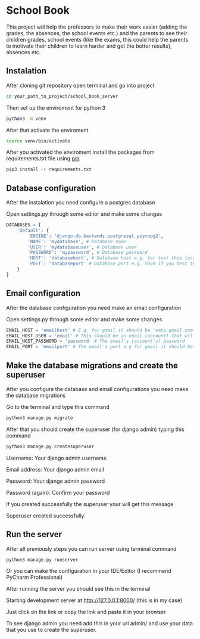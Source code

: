 # School Book
This project will help the professors to make their work easier (adding the grades, the absences, the school events etc.)
and the parents to see their children grades, school events (like the exams, this could help the parents to motivate
their children to learn harder and get the better results), absences etc.

## Instalation
After cloning git repository open terminal and go into project
```bash
cd your_path_to_project/school_book_server
```

Then set up the enviroment for python 3
```bash
python3 -m venv
```

After that activate the enviroment
```bash
source venv/bin/activate
```

After you activated the enviroment install the packages from requirements.txt file using [pip](https://pip.pypa.io/en/stable/)
```bash
pip3 install -r requirements.txt
```

## Database configuration
After the instalation you need configure a postgres database

Open settings.py through some editor and make some changes
```python
DATABASES = {
    'default': {
        'ENGINE': 'django.db.backends.postgresql_psycopg2',
        'NAME': 'mydatabase', # Database name
        'USER': 'mydatabaseuser', # Database user
        'PASSWORD': 'mypassword', # Database password
        'HOST': 'databasehost', # Database host e.g. for test this local you use 'localhost'
        'POST': 'databaseport' # Database port e.g. 5050 if you test this local you don't need port it could be empty ''
    }
}
```

## Email configuration
After the database configuration you need make an email configuration

Open settings.py through some editor and make some changes
```python
EMAIL_HOST = 'emailhost' # E.g. for gmail it should be 'smtp.gmail.com', for the other domains you should find the host on google.
EMAIL_HOST_USER = 'email' # This should be an email (account) that will send the emails to the users
EMAIL_HOST_PASSWORD = 'password' # The email's (account's) password
EMAIL_PORT = 'emailport' # The email's port e.g for gmail it should be '587', for the other domains you should find the ports on google.
```

## Make the database migrations and create the superuser
After you configure the database and email configurations you need make the database migrations

Go to the terminal and type this command
```bash
python3 manage.py migrate
```

After that you should create the superuser (for django admin) typing this command
```bash
python3 manage.py createsuperuser
```
Username: Your django admin username

Email address: Your django admin email

Password: Your django admin password

Password (again): Confirm your password

If you created successfully the superuser your will get this message

Superuser created successfully.

## Run the server
After all previously steps you can run server using terminal command
```bash
python3 manage.py runserver
```

Or you can make the configuration in your IDE/Editor (I recommend PyCharm Professional)

After running the server you should see this in the terminal

Starting development server at http://127.0.0.1:8000/ (this is in my case)

Just click on the link or copy the link and paste it in your browser

To see django admin you need add this in your url admin/ and use your data that you use to create the superuser.

